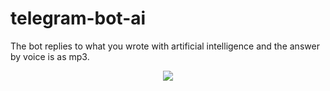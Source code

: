 # telegram-bot-ai
The bot replies to what you wrote with artificial intelligence and the answer by voice is as mp3.
<center>
<a href="https://nodei.co/npm/telegraf/"><img src="https://nodei.co/npm/telegraf.png"></a>
</center>
